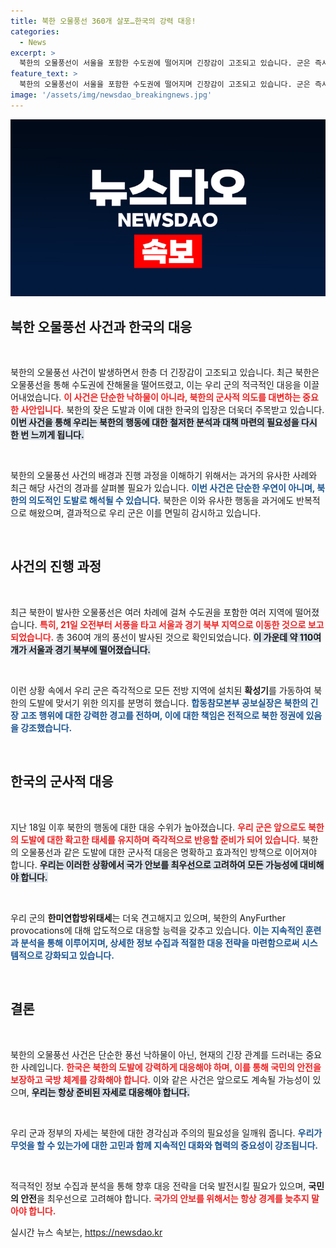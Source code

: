 ```yaml
---
title: 북한 오물풍선 360개 살포…한국의 강력 대응!
categories:
  - News
excerpt: >
  북한의 오물풍선이 서울을 포함한 수도권에 떨어지며 긴장감이 고조되고 있습니다. 군은 즉시 모든 전선에 대북 확성기 방송을 확대 실시, 어떤 도발에도 압도적으로 대응하겠다고 경고했습니다.
feature_text: >
  북한의 오물풍선이 서울을 포함한 수도권에 떨어지며 긴장감이 고조되고 있습니다. 군은 즉시 모든 전선에 대북 확성기 방송을 확대 실시, 어떤 도발에도 압도적으로 대응하겠다고 경고했습니다.
image: '/assets/img/newsdao_breakingnews.jpg'
---
```


<p><img src="/assets/img/newsdao_breakingnews.jpg" alt="firstkoreanews 속보" /></p>

<h2 data-ke-size="size26">북한 오물풍선 사건과 한국의 대응</h2>

<p data-ke-size="size16">&nbsp;</p>

<p>북한의 오물풍선 사건이 발생하면서 한층 더 긴장감이 고조되고 있습니다. 최근 북한은 오물풍선을 통해 수도권에 잔해물을 떨어뜨렸고, 이는 우리 군의 적극적인 대응을 이끌어내었습니다. <b><span style="color: #ee2323;">이 사건은 단순한 낙하물이 아니라, 북한의 군사적 의도를 대변하는 중요한 사안입니다.</span></b> 북한의 잦은 도발과 이에 대한 한국의 입장은 더욱더 주목받고 있습니다. <b><span style="background-color: #21538527;">이번 사건을 통해 우리는 북한의 행동에 대한 철저한 분석과 대책 마련의 필요성을 다시 한 번 느끼게 됩니다.</span></b> </p>

<p data-ke-size="size16">&nbsp;</p>

<p>북한의 오물풍선 사건의 배경과 진행 과정을 이해하기 위해서는 과거의 유사한 사례와 최근 해당 사건의 경과를 살펴볼 필요가 있습니다. <b><span style="color: #1a5490;">이번 사건은 단순한 우연이 아니며, 북한의 의도적인 도발로 해석될 수 있습니다.</span></b> 북한은 이와 유사한 행동을 과거에도 반복적으로 해왔으며, 결과적으로 우리 군은 이를 면밀히 감시하고 있습니다. </p>

<p data-ke-size="size16">&nbsp;</p>

<h2 data-ke-size="size26">사건의 진행 과정</h2>

<p data-ke-size="size16">&nbsp;</p>

<p>최근 북한이 발사한 오물풍선은 여러 차례에 걸쳐 수도권을 포함한 여러 지역에 떨어졌습니다. <b><span style="color: #ee2323;">특히, 21일 오전부터 서풍을 타고 서울과 경기 북부 지역으로 이동한 것으로 보고되었습니다.</span></b> 총 360여 개의 풍선이 발사된 것으로 확인되었습니다. <b><span style="background-color: #21538527;">이 가운데 약 110여 개가 서울과 경기 북부에 떨어졌습니다.</span></b> </p>

<p data-ke-size="size16">&nbsp;</p>

<p>이런 상황 속에서 우리 군은 즉각적으로 모든 전방 지역에 설치된 <b>확성기</b>를 가동하여 북한의 도발에 맞서기 위한 의지를 분명히 했습니다. <b><span style="color: #1a5490;">합동참모본부 공보실장은 북한의 긴장 고조 행위에 대한 강력한 경고를 전하며, 이에 대한 책임은 전적으로 북한 정권에 있음을 강조했습니다.</span></b> </p>

<p data-ke-size="size16">&nbsp;</p>

<h2 data-ke-size="size26">한국의 군사적 대응</h2>

<p data-ke-size="size16">&nbsp;</p>

<p>지난 18일 이후 북한의 행동에 대한 대응 수위가 높아졌습니다. <b><span style="color: #ee2323;">우리 군은 앞으로도 북한의 도발에 대한 확고한 태세를 유지하며 즉각적으로 반응할 준비가 되어 있습니다.</span></b>  북한의 오물풍선과 같은 도발에 대한 군사적 대응은 명확하고 효과적인 방책으로 이어져야 합니다. <b><span style="background-color: #21538527;">우리는 이러한 상황에서 국가 안보를 최우선으로 고려하여 모든 가능성에 대비해야 합니다.</span></b> </p>

<p data-ke-size="size16">&nbsp;</p>

<p>우리 군의 <b>한미연합방위태세</b>는 더욱 견고해지고 있으며, 북한의 AnyFurther provocations에 대해 압도적으로 대응할 능력을 갖추고 있습니다. <b><span style="color: #1a5490;">이는 지속적인 훈련과 분석을 통해 이루어지며, 상세한 정보 수집과 적절한 대응 전략을 마련함으로써 시스템적으로 강화되고 있습니다.</span></b></p>

<p data-ke-size="size16">&nbsp;</p>

<h2 data-ke-size="size26">결론</h2>

<p data-ke-size="size16">&nbsp;</p>

<p>북한의 오물풍선 사건은 단순한 풍선 낙하물이 아닌, 현재의 긴장 관계를 드러내는 중요한 사례입니다. <b><span style="color: #ee2323;">한국은 북한의 도발에 강력하게 대응해야 하며, 이를 통해 국민의 안전을 보장하고 국방 체계를 강화해야 합니다.</span></b> 이와 같은 사건은 앞으로도 계속될 가능성이 있으며, <b><span style="background-color: #21538527;">우리는 항상 준비된 자세로 대응해야 합니다.</span></b></p>

<p data-ke-size="size16">&nbsp;</p>

<p>우리 군과 정부의 자세는 북한에 대한 경각심과 주의의 필요성을 일깨워 줍니다. <b><span style="color: #1a5490;">우리가 무엇을 할 수 있는가에 대한 고민과 함께 지속적인 대화와 협력의 중요성이 강조됩니다.</span></b> </p>

<p data-ke-size="size16">&nbsp;</p>

<p>적극적인 정보 수집과 분석을 통해 향후 대응 전략을 더욱 발전시킬 필요가 있으며, <b>국민의 안전</b>을 최우선으로 고려해야 합니다. <b><span style="color: #ee2323;">국가의 안보를 위해서는 항상 경계를 늦추지 말아야 합니다.</span></b></p>
실시간 뉴스 속보는, <a href="https://newsdao.kr" rel="dofollow">https://newsdao.kr</a>


